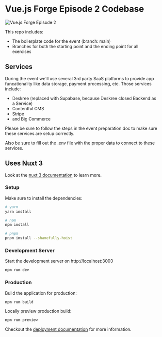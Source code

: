 # Vue.js Forge Episode 2 Codebase

![Vue.js Forge Episode 2](https://vuejsforge.com/images/logo-vuejs-forge.svg)

This repo includes:

- The boilerplate code for the event (branch: main)
- Branches for both the starting point and the ending point for all exercises

## Services

During the event we'll use several 3rd party SaaS platforms to provide app funcationality like data storage, payment processing, etc. Those services include:

- Deskree (replaced with Supabase, because Deskree closed Backend as a Service)
- Contentful CMS
- Stripe
- and Big Commerce

Please be sure to follow the steps in the event preparation doc to make sure these services are setup correctly.

Also be sure to fill out the .env file with the proper data to connect to these services.

## Uses Nuxt 3

Look at the [nuxt 3 documentation](https://v3.nuxtjs.org) to learn more.

### Setup

Make sure to install the dependencies:

```bash
# yarn
yarn install

# npm
npm install

# pnpm
pnpm install --shamefully-hoist
```

### Development Server

Start the development server on http://localhost:3000

```bash
npm run dev
```

### Production

Build the application for production:

```bash
npm run build
```

Locally preview production build:

```bash
npm run preview
```

Checkout the [deployment documentation](https://v3.nuxtjs.org/guide/deploy/presets) for more information.
